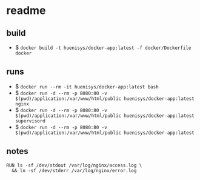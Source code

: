 # readme

## build

- $ ``docker build -t huenisys/docker-app:latest -f docker/Dockerfile docker``

## runs

- $ ``docker run --rm -it huenisys/docker-app:latest bash``
- $ ``docker run -d --rm -p 8080:80 -v $(pwd)/application:/var/www/html/public huenisys/docker-app:latest nginx``
- $ ``docker run -d --rm -p 8080:80 -v $(pwd)/application:/var/www/html/public huenisys/docker-app:latest supervisord``
- $ ``docker run -d --rm -p 8080:80 -v $(pwd)/application:/var/www/html/public huenisys/docker-app:latest``

## notes

```
RUN ls -sf /dev/stdout /var/log/nginx/access.log \
  && ln -sf /dev/stderr /var/log/nginx/error.log
```
